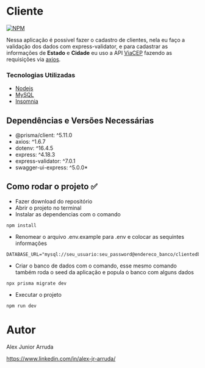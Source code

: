 # Cliente

[![NPM](https://img.shields.io/npm/l/react)](https://github.com/alexjuniorarruda/Accounts/blob/main/LICENSE)

 Nessa aplicação é possivel fazer o cadastro de clientes, nela eu faço a validação dos dados com express-validator, e para cadastrar as informações de **Estado** e **Cidade** eu uso a 
 API [ViaCEP](https://viacep.com.br/) fazendo as requisições via [axios](https://axios-http.com/ptbr/).

 ### Tecnologias Utilizadas
 
 * [Nodejs](https://nodejs.org/en)
 * [MySQL](https://www.mysql.com/)
 * [Insomnia](https://insomnia.rest/)

## Dependências e Versões Necessárias

* @prisma/client: ^5.11.0
* axios: ^1.6.7
* dotenv: ^16.4.5
* express: ^4.18.3
* express-validator: ^7.0.1
* swagger-ui-express: ^5.0.0*

## Como rodar o projeto ✅

- Fazer download do repositório
- Abrir o projeto no terminal
- Instalar as dependencias com o comando
  
```
npm install
```

- Renomear o arquivo .env.example para .env e colocar as sequintes informações
  
```
DATABASE_URL="mysql://seu_usuario:seu_password@endereco_banco/clientedb"
```

- Criar o banco de dados com o comando, esse mesmo comando também roda o seed da aplicação e popula o banco com alguns dados
  
```
npx prisma migrate dev
```

- Executar o projeto
  
```
npm run dev
```

# Autor

Alex Junior Arruda

https://www.linkedin.com/in/alex-jr-arruda/

